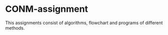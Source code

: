 # CONM-assignment
This assignments consist of algorithms, flowchart and programs of different methods.
